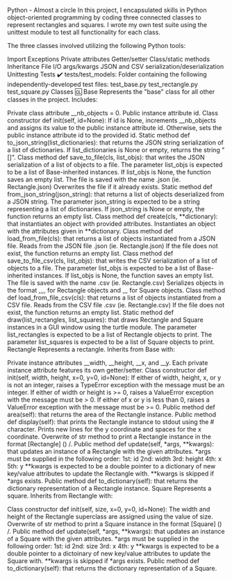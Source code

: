

Python - Almost a circle In this project, I encapsulated skills in Python object-oriented programming by coding three connected classes to represent rectangles and squares. I wrote my own test suite using the unittest module to test all functionality for each class.

The three classes involved utilizing the following Python tools:

Import Exceptions Private attributes Getter/setter Class/static methods Inheritance File I/O args/kwargs JSON and CSV serialization/deserialization Unittesting Tests ✔️ tests/test_models: Folder containing the following independently-developed test files: test_base.py test_rectangle.py test_square.py Classes 🆑 Base Represents the "base" class for all other classes in the project. Includes:

Private class attribute __nb_objects = 0. Public instance attribute id. Class constructor def init(self, id=None): If id is None, increments __nb_objects and assigns its value to the public instance attribute id. Otherwise, sets the public instance attribute id to the provided id. Static method def to_json_string(list_dictionaries): that returns the JSON string serialization of a list of dictionaries. If list_dictionaries is None or empty, returns the string "[]". Class method def save_to_file(cls, list_objs): that writes the JSON serialization of a list of objects to a file. The parameter list_objs is expected to be a list of Base-inherited instances. If list_objs is None, the function saves an empty list. The file is saved with the name .json (ie. Rectangle.json) Overwrites the file if it already exists. Static method def from_json_string(json_string): that returns a list of objects deserialized from a JSON string. The parameter json_string is expected to be a string representing a list of dictionaries. If json_string is None or empty, the function returns an empty list. Class method def create(cls, **dictionary): that instantiates an object with provided attributes. Instantiates an object with the attributes given in **dictionary. Class method def load_from_file(cls): that returns a list of objects instantiated from a JSON file. Reads from the JSON file .json (ie. Rectangle.json) If the file does not exist, the function returns an empty list. Class method def save_to_file_csv(cls, list_objs): that writes the CSV serialization of a list of objects to a file. The parameter list_objs is expected to be a list of Base-inherited instances. If list_objs is None, the function saves an empty list. The file is saved with the name .csv (ie. Rectangle.csv) Serializes objects in the format ,,,, for Rectangle objects and ,,, for Square objects. Class method def load_from_file_csv(cls): that returns a list of objects instantiated from a CSV file. Reads from the CSV file .csv (ie. Rectangle.csv) If the file does not exist, the function returns an empty list. Static method def draw(list_rectangles, list_squares): that draws Rectangle and Square instances in a GUI window using the turtle module. The parameter list_rectangles is expected to be a list of Rectangle objects to print. The parameter list_squares is expected to be a list of Square objects to print. Rectangle Represents a rectangle. Inherits from Base with:

Private instance attributes __width, __height, __x, and __y. Each private instance attribute features its own getter/setter. Class constructor def init(self, width, height, x=0, y=0, id=None): If either of width, height, x, or y is not an integer, raises a TypeError exception with the message must be an integer. If either of width or height is >= 0, raises a ValueError exception with the message must be > 0. If either of x or y is less than 0, raises a ValueError exception with the message must be >= 0. Public method def area(self): that returns the area of the Rectangle instance. Public method def display(self): that prints the Rectangle instance to stdout using the # character. Prints new lines for the y coordinate and spaces for the x coordinate. Overwrite of str method to print a Rectangle instance in the format [Rectangle] () /. Public method def update(self, *args, **kwargs): that updates an instance of a Rectangle with the given attributes. *args must be supplied in the following order: 1st: id 2nd: width 3rd: height 4th: x 5th: y **kwargs is expected to be a double pointer to a dictionary of new key/value attributes to update the Rectangle with. **kwargs is skipped if *args exists. Public method def to_dictionary(self): that returns the dictionary representation of a Rectangle instance. Square Represents a square. Inherits from Rectangle with:

Class constructor def init(self, size, x=0, y=0, id=None): The width and height of the Rectangle superclass are assigned using the value of size. Overwrite of str method to print a Square instance in the format [Square] () /. Public method def update(self, *args, **kwargs): that updates an instance of a Square with the given attributes. *args must be supplied in the following order: 1st: id 2nd: size 3rd: x 4th: y **kwargs is expected to be a double pointer to a dictoinary of new key/value attributes to update the Square with. **kwargs is skipped if *args exists. Public method def to_dictionary(self): that returns the dictionary representation of a Square.

